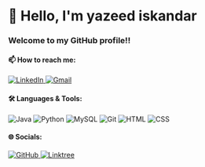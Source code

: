 <!--**yazeex/yazeex** is a ✨ _special_ ✨ repository because its `README.md` (this file) appears on your GitHub profile.-->

# 👋 Hello, I'm yazeed iskandar
### Welcome to my GitHub profile!!

#### 📫 How to reach me:
<a href="https://www.linkedin.com/in/yazeed-iskandar-8a3571315/" target="_blank">
    <img src="https://img.shields.io/badge/LinkedIn-0077B5?style=flat-square&logo=linkedin&logoColor=white" alt="LinkedIn"/>
</a>
<a href="mailto:yazeediskandar@gmail.com">
    <img src="https://img.shields.io/badge/Gmail-D14836?style=flat-square&logo=gmail&logoColor=white" alt="Gmail"/>
</a>

#### 🛠 Languages & Tools:
![Java](https://img.shields.io/badge/Java-007396?style=flat-square&logo=java&logoColor=white)
![Python](https://img.shields.io/badge/Python-3776AB?style=flat-square&logo=python&logoColor=white)
![MySQL](https://img.shields.io/badge/MySQL-4479A1?style=flat-square&logo=mysql&logoColor=white)
![Git](https://img.shields.io/badge/Git-F05032?style=flat-square&logo=git&logoColor=white)
![HTML](https://img.shields.io/badge/HTML5-E34F26?style=flat-square&logo=html5&logoColor=white)
![CSS](https://img.shields.io/badge/CSS3-1572B6?style=flat-square&logo=css3&logoColor=white)

#### 🌐 Socials:
<a href="https://github.com/yazeex" target="_blank">
    <img src="https://img.shields.io/badge/GitHub-181717?style=flat-square&logo=github&logoColor=white" alt="GitHub"/>
</a>
<a href="https://linktr.ee/yazeediskandar" target="_blank">
    <img src="https://img.shields.io/badge/Linktree-39E09B?style=flat-square&logo=linktree&logoColor=white" alt="Linktree"/>
</a>
